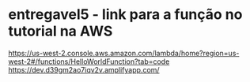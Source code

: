 # entregavel5 - link para a função no tutorial na AWS
https://us-west-2.console.aws.amazon.com/lambda/home?region=us-west-2#/functions/HelloWorldFunction?tab=code
https://dev.d39gm2ao7iqv2v.amplifyapp.com/
